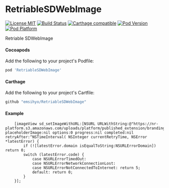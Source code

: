 # RetriableSDWebImage

[![License MIT](https://img.shields.io/badge/license-MIT-green.svg?style=flat)](https://raw.githubusercontent.com/emsihyo/RetriableSDWebImage/master/LICENSE)
[![Build Status](http://img.shields.io/travis/emsihyo/RetriableSDWebImage/master.svg?style=flat)](https://travis-ci.org/emsihyo/RetriableSDWebImage)
[![Carthage compatible](https://img.shields.io/badge/Carthage-compatible-4BC51D.svg?style=flat)](https://github.com/emsihyo/RetriableSDWebImage)
[![Pod Version](http://img.shields.io/cocoapods/v/RetriableSDWebImage.svg?style=flat)](http://cocoapods.org/pods/RetriableSDWebImage)
[![Pod Platform](http://img.shields.io/cocoapods/p/RetriableSDWebImage.svg?style=flat)](http://cocoapods.org/pods/RetriableSDWebImage)

Retriable SDWebImage

#### Cocoapods

Add the following to your project's Podfile:
```ruby
pod 'RetriableSDWebImage'
```

#### Carthage

Add the following to your project's Cartfile:
```ruby
github "emsihyo/RetriableSDWebImage"
```

#### Example

```objc
    [imageView sd_setImageWithURL:[NSURL URLWithString:@"https://nr-platform.s3.amazonaws.com/uploads/platform/published_extension/branding_icon/275/AmazonS3.png"] placeholderImage:nil options:0 progress:nil completed:nil retryAfter:^NSTimeInterval( NSInteger currentRetryTime, NSError *latestError) {
        if (![latestError.domain isEqualToString:NSURLErrorDomain]) return 0;
        switch (latestError.code) {
            case NSURLErrorTimedOut:
            case NSURLErrorNetworkConnectionLost:
            case NSURLErrorNotConnectedToInternet: return 5;
            default: return 0;
        }
    }];

```
